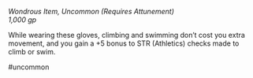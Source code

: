 *Wondrous Item, Uncommon (Requires Attunement)*  
*1,000 gp*

While wearing these gloves, climbing and swimming don’t cost you extra movement, and you gain a +5 bonus to STR (Athletics) checks made to climb or swim.

#uncommon
